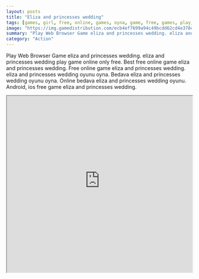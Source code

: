 ```yaml
---
layout: posts
title: "Eliza and princesses wedding"
tags: [games, girl, free, online, games, oyna, game, free, games, play, play, games]
image: "https://img.gamedistribution.com/ecb4ef7699a94c49bcdd62cd4e378cf6.jpg"
summary: "Play Web Browser Game eliza and princesses wedding. eliza and princesses wedding play game online only free. Best free online game eliza and princesses wedding. Free online game eliza and princesses wedding. eliza and princesses wedding oyunu oyna. Bedava eliza and princesses wedding oyunu oyna. Online bedava eliza and princesses wedding oyunu. Android, ios free game eliza and princesses wedding."
category: "Action"
---
```


Play Web Browser Game eliza and princesses wedding. eliza and princesses wedding play game online only free. Best free online game eliza and princesses wedding. Free online game eliza and princesses wedding. eliza and princesses wedding oyunu oyna. Bedava eliza and princesses wedding oyunu oyna. Online bedava eliza and princesses wedding oyunu. Android, ios free game eliza and princesses wedding.

<iframe width="100%" height="480px;" src="https://html5.gamedistribution.com/ecb4ef7699a94c49bcdd62cd4e378cf6/"></iframe>